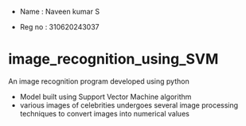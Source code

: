 - Name : Naveen kumar S

- Reg no : 310620243037

# image_recognition_using_SVM
An image recognition program developed using python

- Model built using Support Vector Machine algorithm
- various images of celebrities undergoes several image processing techniques to convert images into numerical values
